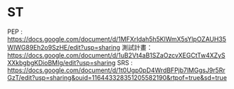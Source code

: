 # ST
PEP : https://docs.google.com/document/d/1MFXrIdah5h5KlWmX5sYlpOZAUH35WIWG89Eh2o9SzHE/edit?usp=sharing
測試計畫：https://docs.google.com/document/d/1uB2Vt4aB1SZaOzcvXEGCtTw4XZySXXkbgbgKDioBMIg/edit?usp=sharing
SRS : https://docs.google.com/document/d/1t0Ugp0pD4WrdBFPjb7lMGgsJ9r5RrGzT/edit?usp=sharing&ouid=116443328351205582190&rtpof=true&sd=true

